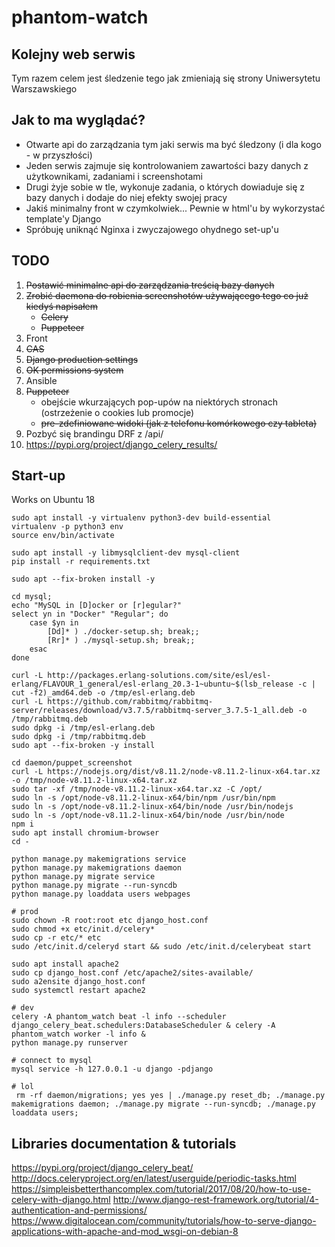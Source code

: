 # phantom-watch

## Kolejny web serwis

Tym razem celem jest śledzenie tego jak zmieniają się strony Uniwersytetu Warszawskiego

## Jak to ma wyglądać?

- Otwarte api do zarządzania tym jaki serwis ma być śledzony (i dla kogo - w przyszłości)
- Jeden serwis zajmuje się kontrolowaniem zawartości bazy danych z użytkownikami, zadaniami i screenshotami
- Drugi żyje sobie w tle, wykonuje zadania, o których dowiaduje się z bazy danych i dodaje do niej efekty swojej pracy
- Jakiś minimalny front w czymkolwiek... Pewnie w html'u by wykorzystać template'y Django
- Spróbuję uniknąć Nginxa i zwyczajowego ohydnego set-up'u

## TODO

1. ~~Postawić minimalne api do zarządzania treścią bazy danych~~
1. ~~Zrobić daemona do robienia screenshotów używającego tego co już kiedyś napisałem~~
    - ~~Celery~~
    - ~~Puppeteer~~
1. Front
1. ~~CAS~~
1. ~~Django production settings~~
1. ~~OK permissions system~~
1. Ansible
1. ~~Puppeteer~~
    - obejście wkurzających pop-upów na niektórych stronach (ostrzeżenie o cookies lub promocje)
    - ~~pre-zdefiniowane widoki (jak z telefonu komórkowego czy tableta)~~
1. Pozbyć się brandingu DRF z /api/
1. https://pypi.org/project/django_celery_results/

## Start-up

Works on Ubuntu 18

```Shell
sudo apt install -y virtualenv python3-dev build-essential
virtualenv -p python3 env
source env/bin/activate

sudo apt install -y libmysqlclient-dev mysql-client
pip install -r requirements.txt

sudo apt --fix-broken install -y

cd mysql;
echo "MySQL in [D]ocker or [r]egular?"
select yn in "Docker" "Regular"; do
    case $yn in
        [Dd]* ) ./docker-setup.sh; break;;
        [Rr]* ) ./mysql-setup.sh; break;;
    esac
done

curl -L http://packages.erlang-solutions.com/site/esl/esl-erlang/FLAVOUR_1_general/esl-erlang_20.3-1~ubuntu~$(lsb_release -c | cut -f2)_amd64.deb -o /tmp/esl-erlang.deb
curl -L https://github.com/rabbitmq/rabbitmq-server/releases/download/v3.7.5/rabbitmq-server_3.7.5-1_all.deb -o /tmp/rabbitmq.deb
sudo dpkg -i /tmp/esl-erlang.deb
sudo dpkg -i /tmp/rabbitmq.deb
sudo apt --fix-broken -y install

cd daemon/puppet_screenshot
curl -L https://nodejs.org/dist/v8.11.2/node-v8.11.2-linux-x64.tar.xz -o /tmp/node-v8.11.2-linux-x64.tar.xz
sudo tar -xf /tmp/node-v8.11.2-linux-x64.tar.xz -C /opt/
sudo ln -s /opt/node-v8.11.2-linux-x64/bin/npm /usr/bin/npm
sudo ln -s /opt/node-v8.11.2-linux-x64/bin/node /usr/bin/nodejs
sudo ln -s /opt/node-v8.11.2-linux-x64/bin/node /usr/bin/node
npm i
sudo apt install chromium-browser
cd -

python manage.py makemigrations service
python manage.py makemigrations daemon
python manage.py migrate service
python manage.py migrate --run-syncdb
python manage.py loaddata users webpages

# prod
sudo chown -R root:root etc django_host.conf
sudo chmod +x etc/init.d/celery*
sudo cp -r etc/* etc
sudo /etc/init.d/celeryd start && sudo /etc/init.d/celerybeat start

sudo apt install apache2
sudo cp django_host.conf /etc/apache2/sites-available/
sudo a2ensite django_host.conf
sudo systemctl restart apache2

# dev
celery -A phantom_watch beat -l info --scheduler django_celery_beat.schedulers:DatabaseScheduler & celery -A phantom_watch worker -l info &
python manage.py runserver

# connect to mysql
mysql service -h 127.0.0.1 -u django -pdjango

# lol
 rm -rf daemon/migrations; yes yes | ./manage.py reset_db; ./manage.py makemigrations daemon; ./manage.py migrate --run-syncdb; ./manage.py loaddata users;

```

## Libraries documentation & tutorials

https://pypi.org/project/django_celery_beat/
http://docs.celeryproject.org/en/latest/userguide/periodic-tasks.html
https://simpleisbetterthancomplex.com/tutorial/2017/08/20/how-to-use-celery-with-django.html
http://www.django-rest-framework.org/tutorial/4-authentication-and-permissions/
https://www.digitalocean.com/community/tutorials/how-to-serve-django-applications-with-apache-and-mod_wsgi-on-debian-8
